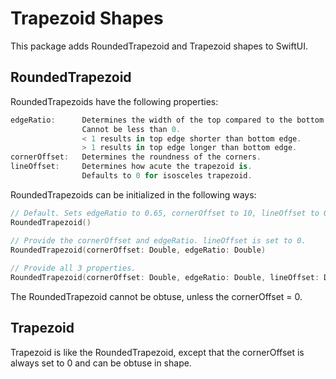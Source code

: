 # Trapezoid Shapes

This package adds RoundedTrapezoid and Trapezoid shapes to SwiftUI.

## RoundedTrapezoid

RoundedTrapezoids have the following properties:

```swift
edgeRatio:      Determines the width of the top compared to the bottom of the trapezoid. 
                Cannot be less than 0. 
                < 1 results in top edge shorter than bottom edge. 
                > 1 results in top edge longer than bottom edge. 
cornerOffset:   Determines the roundness of the corners. 
lineOffset:     Determines how acute the trapezoid is. 
                Defaults to 0 for isosceles trapezoid.
```

RoundedTrapezoids can be initialized in the following ways:

```swift
// Default. Sets edgeRatio to 0.65, cornerOffset to 10, lineOffset to 0. 
RoundedTrapezoid()

// Provide the cornerOffset and edgeRatio. lineOffset is set to 0.
RoundedTrapezoid(cornerOffset: Double, edgeRatio: Double)
 
// Provide all 3 properties.
RoundedTrapezoid(cornerOffset: Double, edgeRatio: Double, lineOffset: Double)
```

The RoundedTrapezoid cannot be obtuse, unless the cornerOffset = 0.

## Trapezoid

Trapezoid is like the RoundedTrapezoid, except that the cornerOffset is always set to 0 and can be obtuse in shape. 
